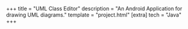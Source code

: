 +++
title = "UML Class Editor"
description = "An Android Application for drawing UML diagrams."
template = "project.html"
[extra]
tech = "Java"
+++